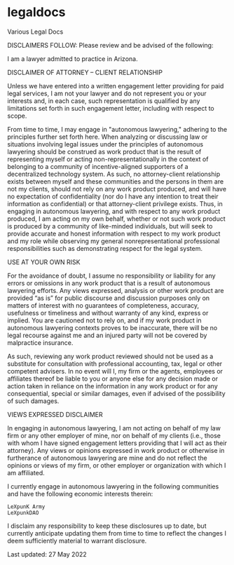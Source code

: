 # legaldocs
Various Legal Docs

DISCLAIMERS FOLLOW: Please review and be advised of the following:

I am a lawyer admitted to practice in Arizona.

DISCLAIMER OF ATTORNEY – CLIENT RELATIONSHIP

Unless we have entered into a written engagement letter providing for paid legal services, I am not your lawyer and do not represent you or your interests and, in each case, such representation is qualified by any limitations set forth in such engagement letter, including with respect to scope.

From time to time, I may engage in "autonomous lawyering," adhering to the principles further set forth here. When analyzing or discussing law or situations involving legal issues under the principles of autonomous lawyering should be construed as work product that is the result of representing myself or acting non-representationally in the context of belonging to a community of incentive-aligned supporters of a decentralized technology system. As such, no attorney-client relationship exists between myself and these communities and the persons in them are not my clients, should not rely on any work product produced, and will have no expectation of confidentiality (nor do I have any intention to treat their information as confidential) or that attorney-client privilege exists. Thus, in engaging in autonomous lawyering, and with respect to any work product produced, I am acting on my own behalf, whether or not such work product is produced by a community of like-minded individuals, but will seek to provide accurate and honest information with respect to my work product and my role while observing my general nonrepresentational professional responsibilities such as demonstrating respect for the legal system.

USE AT YOUR OWN RISK

For the avoidance of doubt, I assume no responsibility or liability for any errors or omissions in any work product that is a result of autonomous lawyering efforts. Any views expressed, analysis or other work product are provided “as is” for public discourse and discussion purposes only on matters of interest with no guarantees of completeness, accuracy, usefulness or timeliness and without warranty of any kind, express or implied. You are cautioned not to rely on, and if my work product in autonomous lawyering contexts proves to be inaccurate, there will be no legal recourse against me and an injured party will not be covered by malpractice insurance.

As such, reviewing any work product reviewed should not be used as a substitute for consultation with professional accounting, tax, legal or other competent advisers. In no event will I, my firm or the agents, employees or affiliates thereof be liable to you or anyone else for any decision made or action taken in reliance on the information in any work product or for any consequential, special or similar damages, even if advised of the possibility of such damages.

VIEWS EXPRESSED DISCLAIMER

In engaging in autonomous lawyering, I am not acting on behalf of my law firm or any other employer of mine, nor on behalf of my clients (i.e., those with whom I have signed engagement letters providing that I will act as their attorney). Any views or opinions expressed in work product or otherwise in furtherance of autonomous lawyering are mine and do not reflect the opinions or views of my firm, or other employer or organization with which I am affiliated.

I currently engage in autonomous lawyering in the following communities and have the following economic interests therein:

    LeXpunK Army
    LeXpunkDAO

I disclaim any responsibility to keep these disclosures up to date, but currently anticipate updating them from time to time to reflect the changes I deem sufficiently material to warrant disclosure.

Last updated: 27 May 2022
